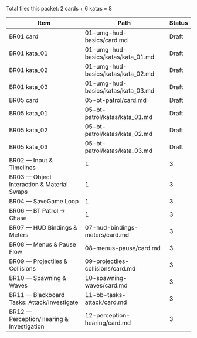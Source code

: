 Total files this packet: 2 cards + 6 katas = 8


| Item | Path | Status |
|---|---|---|
| BR01 card | 01-umg-hud-basics/card.md | Draft |
| BR01 kata_01 | 01-umg-hud-basics/katas/kata_01.md | Draft |
| BR01 kata_02 | 01-umg-hud-basics/katas/kata_02.md | Draft |
| BR01 kata_03 | 01-umg-hud-basics/katas/kata_03.md | Draft |
| BR05 card | 05-bt-patrol/card.md | Draft |
| BR05 kata_01 | 05-bt-patrol/katas/kata_01.md | Draft |
| BR05 kata_02 | 05-bt-patrol/katas/kata_02.md | Draft |
| BR05 kata_03 | 05-bt-patrol/katas/kata_03.md | Draft |
| BR02 — Input & Timelines | 1 | 3 | Draft |
| BR03 — Object Interaction & Material Swaps | 1 | 3 | Draft |
| BR04 — SaveGame Loop | 1 | 3 | Draft |
| BR06 — BT Patrol → Chase | 1 | 3 | Draft |
| BR07 — HUD Bindings & Meters | 07-hud-bindings-meters/card.md | 3 | Draft |
| BR08 — Menus & Pause Flow | 08-menus-pause/card.md | 3 | Draft |
| BR09 — Projectiles & Collisions | 09-projectiles-collisions/card.md | 3 | Draft |
| BR10 — Spawning & Waves | 10-spawning-waves/card.md | 3 | Draft |
| BR11 — Blackboard Tasks: Attack/Investigate | 11-bb-tasks-attack/card.md | 3 | Draft |
| BR12 — Perception/Hearing & Investigation | 12-perception-hearing/card.md | 3 | Draft |
